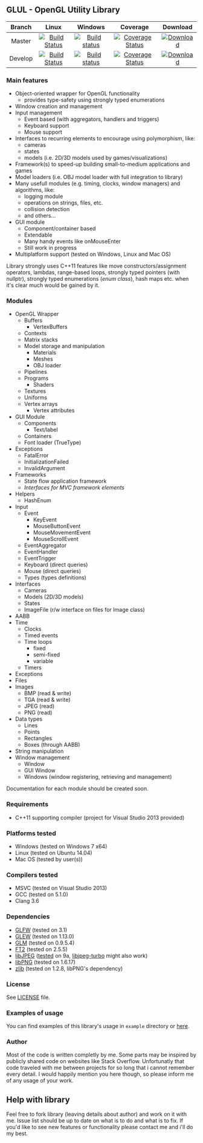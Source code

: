 ## GLUL - OpenGL Utility Library

| Branch | Linux | Windows | Coverage | Download |
| :----: | :---: | :-----: | :------: | :------: |
| Master | [![Build Status](https://travis-ci.org/RippeR37/GLUL.svg?branch=master)](https://travis-ci.org/RippeR37/GLUL) | [![Build status](https://ci.appveyor.com/api/projects/status/950gw1wrdvxgx1j1/branch/master?svg=true)](https://ci.appveyor.com/project/RippeR37/glul/branch/master) | [![Coverage Status](https://coveralls.io/repos/RippeR37/GLUL/badge.svg?branch=master)](https://coveralls.io/github/RippeR37/GLUL?branch=master) | [ ![Download](https://api.bintray.com/packages/ripper37/generic/GLUL/images/download.svg) ](https://bintray.com/ripper37/generic/GLUL/_latestVersion#files) |
| Develop | [![Build Status](https://travis-ci.org/RippeR37/GLUL.svg?branch=develop)](https://travis-ci.org/RippeR37/GLUL) | [![Build status](https://ci.appveyor.com/api/projects/status/950gw1wrdvxgx1j1/branch/develop?svg=true)](https://ci.appveyor.com/project/RippeR37/glul/branch/develop) | [![Coverage Status](https://coveralls.io/repos/RippeR37/GLUL/badge.svg?branch=develop)](https://coveralls.io/github/RippeR37/GLUL?branch=develop) | [ ![Download](https://api.bintray.com/packages/ripper37/generic/GLUL/images/download.svg) ](https://bintray.com/ripper37/generic/GLUL/_latestVersion#files) |


### Main features
- Object-oriented wrapper for OpenGL functionality
    - provides type-safety using strongly typed enumerations
- Window creation and management
- Input management
    - Event based (with aggregators, handlers and triggers)
    - Keyboard support
    - Mouse support
- Interfaces to recurring elements to encourage using polymorphism, like:
    - cameras
    - states
    - models (i.e. 2D/3D models used by games/visualizations)
- Framework(s) to speed-up building small-to-medium applications and games
- Model loaders (i.e. OBJ model loader with full integration to library)
- Many usefull modules (e.g. timing, clocks, window managers) and algorithms, like:
    - logging module
    - operations on strings, files, etc.
    - collision detection
    - and others...
- GUI module
    - Component/container based
    - Extendable
    - Many handy events like onMouseEnter
    - Still work in progress
- Multiplatform support (tested on Windows, Linux and Mac OS)

Library strongly uses C++11 features like move constructors/assignment operators, lambdas, range-based loops, strongly typed pointers (with nullptr), strongly typed enumerations (_enum class_), hash maps etc. when it's clear much would be gained by it.

### Modules
- OpenGL Wrapper
    - Buffers
        - VertexBuffers
    - Contexts
    - Matrix stacks
    - Model storage and manipulation
        - Materials
        - Meshes
        - OBJ loader
    - Pipelines
    - Programs
        - Shaders
    - Textures
    - Uniforms
    - Vertex arrays
        - Vertex attributes
- GUI Module
    - Components
        - Text/label
    - Containers
    - Font loader (TrueType)
- Exceptions
    - FatalError
    - InitializationFailed
    - InvalidArgument
- Frameworks
    - State flow application framework
    - _Interfaces for MVC framework elements_
- Helpers
    - HashEnum
- Input
    - Event
        - KeyEvent
        - MouseButtonEvent
        - MouseMovementEvent
        - MouseScrollEvent
    - EventAggregator
    - EventHandler
    - EventTrigger
    - Keyboard (direct queries)
    - Mouse (direct queries)
    - Types (types definitions)
- Interfaces
    - Cameras
    - Models (2D/3D models)
    - States
    - ImageFile (r/w interface on files for Image class)
- AABB
- Time
    - Clocks
    - Timed events
    - Time loops
        - fixed
        - semi-fixed
        - variable
    - Timers
- Exceptions
- Files
- Images
    - BMP (read & write)
    - TGA (read & write)
    - JPEG (read)
    - PNG (read)
- Data types
    - Lines
    - Points
    - Rectangles
    - Boxes (through AABB)
- String manipulation
- Window management
    - Window
    - GUI Window
    - Windows (window registering, retrieving and management)


Documentation for each module should be created soon.

### Requirements
- C++11 supporting compiler (project for Visual Studio 2013 provided)

### Platforms tested
- Windows (tested on Windows 7 x64)
- Linux (tested on Ubuntu 14.04)
- Mac OS (tested by user(s))

### Compilers tested
- MSVC (tested on Visual Studio 2013)
- GCC (tested on 5.1.0)
- Clang 3.6

### Dependencies
- [GLFW](http://www.glfw.org/) (tested on 3.1)
- [GLEW](http://www.glew.sourceforge.net/) (tested on 1.13.0)
- [GLM](http://www.glm.g-truc.net/) (tested on 0.9.5.4)
- [FT2](http://www.freetype.org/freetype2/) (tested on 2.5.5)
- [libJPEG](http://www.ijg.org/) ([tested](https://beeproc.wordpress.com/2012/11/18/building-libjpeg-8d-with-msvc-2012/) on 9a, [libjpeg-turbo](http://libjpeg-turbo.virtualgl.org/) might also work)
- [libPNG](http://www.libpng.org/pub/png/libpng.html) (tested on 1.6.17)
- [zlib](http://www.zlib.net/) (tested on 1.2.8, libPNG's dependency)

### License
See [LICENSE](LICENSE) file.

### Examples of usage
You can find examples of this library's usage in `example` directory or [here](https://github.com/RippeR37/GLUL/wiki/ExampleProjects).

### Author
Most of the code is written completly by me. Some parts may be inspired by publicly shared code on websites like Stack Overflow. Unfortunatly that code traveled with me between projects for so long that i cannot remember every detail. I would happily mention you here though, so please inform me of any usage of your work.

## Help with library
Feel free to fork library (leaving details about author) and work on it with me. Issue list should be up to date on what is to do and what is to fix. If you'd like to see new features or functionality please contact me and i'll do my best.
